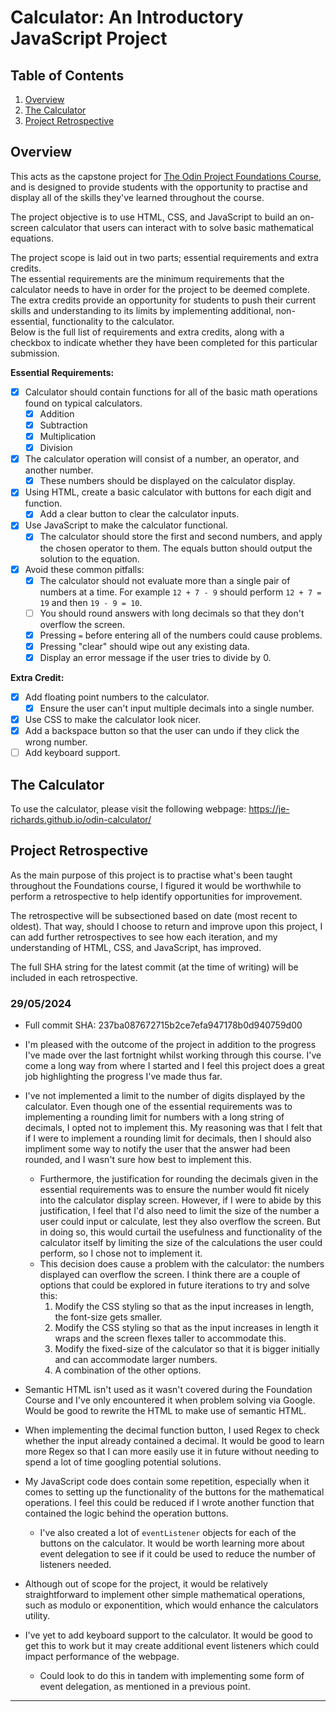 # Calculator: An Introductory JavaScript Project

## Table of Contents
1. [Overview](#overview)
2. [The Calculator](#the-calculator)
3. [Project Retrospective](#retrospective)

## Overview
This acts as the capstone project for [The Odin Project Foundations Course](https://www.theodinproject.com/paths/foundations/courses/foundations), and is designed to provide students with the opportunity to practise and display all of the skills they've learned throughout the course.

The project objective is to use HTML, CSS, and JavaScript to build an on-screen calculator that users can interact with to solve basic mathematical equations.

The project scope is laid out in two parts; essential requirements and extra credits. <br>
The essential requirements are the minimum requirements that the calculator needs to have in order for the project to be deemed complete. <br>
The extra credits provide an opportunity for students to push their current skills and understanding to its limits by implementing additional, non-essential, functionality to the calculator. <br>
Below is the full list of requirements and extra credits, along with a checkbox to indicate whether they have been completed for this particular submission.

**Essential Requirements:**
- [x] Calculator should contain functions for all of the basic math operations found on typical calculators.
    - [x] Addition
    - [x] Subtraction
    - [x] Multiplication
    - [x] Division
- [x] The calculator operation will consist of a number, an operator, and another number.
    - [x] These numbers should be displayed on the calculator display.
- [x] Using HTML, create a basic calculator with buttons for each digit and function.
    - [x] Add a clear button to clear the calculator inputs.
- [x] Use JavaScript to make the calculator functional.
    - [x] The calculator should store the first and second numbers, and apply the chosen operator to them. The equals button should output the solution to the equation.
- [x] Avoid these common pitfalls:
    - [x] The calculator should not evaluate more than a single pair of numbers at a time. For example ``12 + 7 - 9`` should perform ``12 + 7 = 19`` and then ``19 - 9 = 10``.
    - [ ] You should round answers with long decimals so that they don't overflow the screen.
    - [x] Pressing ``=`` before entering all of the numbers could cause problems.
    - [x] Pressing "clear" should wipe out any existing data.
    - [x] Display an error message if the user tries to divide by 0.

**Extra Credit:**
- [x] Add floating point numbers to the calculator.
    - [x] Ensure the user can't input multiple decimals into a single number.
- [x] Use CSS to make the calculator look nicer.
- [x] Add a backspace button so that the user can undo if they click the wrong number.
- [ ] Add keyboard support.

## The Calculator
To use the calculator, please visit the following webpage: https://je-richards.github.io/odin-calculator/

## Project Retrospective
As the main purpose of this project is to practise what's been taught throughout the Foundations course, I figured it would be worthwhile to perform a retrospective to help identify opportunities for improvement.

The retrospective will be subsectioned based on date (most recent to oldest). That way, should I choose to return and improve upon this project, I can add further retrospectives to see how each iteration, and my understanding of HTML, CSS, and JavaScript, has improved.

The full SHA string for the latest commit (at the time of writing) will be included in each retrospective.

### 29/05/2024
- Full commit SHA: 237ba087672715b2ce7efa947178b0d940759d00

- I'm pleased with the outcome of the project in addition to the progress I've made over the last fortnight whilst working through this course. I've come a long way from where I started and I feel this project does a great job highlighting the progress I've made thus far.

- I've not implemented a limit to the number of digits displayed by the calculator. Even though one of the essential requirements was to implementing a rounding limit for numbers with a long string of decimals, I opted not to implement this. My reasoning was that I felt that if I were to implement a rounding limit for decimals, then I should also impliment some way to notify the user that the answer had been rounded, and I wasn't sure how best to implement this.
    - Furthermore, the justification for rounding the decimals given in the essential requirements was to ensure the number would fit nicely into the calculator display screen. However, if I were to abide by this justification, I feel that I'd also need to limit the size of the number a user could input or calculate, lest they also overflow the screen. But in doing so, this would curtail the usefulness and functionality of the calculator itself by limiting the size of the calculations the user could perform, so I chose not to implement it.
    - This decision does cause a problem with the calculator: the numbers displayed can overflow the screen. I think there are a couple of options that could be explored in future iterations to try and solve this:
        1. Modify the CSS styling so that as the input increases in length, the font-size gets smaller.
        2. Modify the CSS styling so that as the input increases in length it wraps and the screen flexes taller to accommodate this.
        3. Modify the fixed-size of the calculator so that it is bigger initially and can accommodate larger numbers.
        4. A combination of the other options.

- Semantic HTML isn't used as it wasn't covered during the Foundation Course and I've only encountered it when problem solving via Google. Would be good to rewrite the HTML to make use of semantic HTML.

- When implementing the decimal function button, I used Regex to check whether the input already contained a decimal. It would be good to learn more Regex so that I can more easily use it in future without needing to spend a lot of time googling potential solutions.

- My JavaScript code does contain some repetition, especially when it comes to setting up the functionality of the buttons for the mathematical operations. I feel this could be reduced if I wrote another function that contained the logic behind the operation buttons.
    - I've also created a lot of ``eventListener`` objects for each of the buttons on the calculator. It would be worth learning more about event delegation to see if it could be used to reduce the number of listeners needed.

- Although out of scope for the project, it would be relatively straightforward to implement other simple mathematical operations, such as modulo or exponentition, which would enhance the calculators utility.

- I've yet to add keyboard support to the calculator. It would be good to get this to work but it may create additional event listeners which could impact performance of the webpage.
    - Could look to do this in tandem with implementing some form of event delegation, as mentioned in a previous point.

---